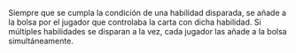 Siempre que se cumpla la condición de una habilidad disparada, se añade a la bolsa por el jugador que controlaba la carta con dicha habilidad. Si múltiples habilidades se disparan a la vez, cada jugador las añade a la bolsa simultáneamente.